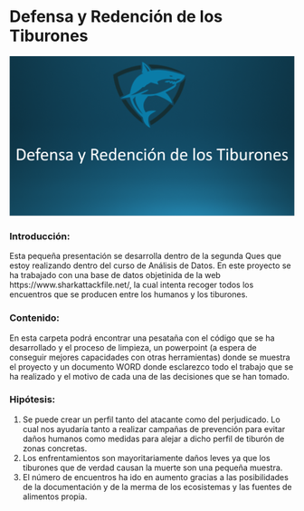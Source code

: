 
<h1>Defensa y Redención de los Tiburones</h1>

![](https://github.com/Vicgutgam/Quest2.Shark/blob/main/Portada.png)
<h3>Introducción: </h3>
Esta pequeña presentación se desarrolla dentro de la segunda Ques que estoy realizando dentro del curso de Análisis de Datos. En este proyecto se ha trabajado con una base de datos objetinida de la web https://www.sharkattackfile.net/, la cual intenta recoger todos los encuentros que se producen entre los humanos y los tiburones.

<h3>Contenido: </h3>
En esta carpeta podrá encontrar una pesataña con el código que se ha desarrollado y el proceso de limpieza, un powerpoint (a espera de conseguir mejores capacidades con otras herramientas) donde se muestra el proyecto y un documento WORD donde esclarezco todo el trabajo que se ha realizado y el motivo de cada una de las decisiones que se han tomado.

<h3>Hipótesis: </h3>

1.	Se puede crear un perfil tanto del atacante como del perjudicado. Lo cual nos ayudaría tanto a realizar campañas de prevención para evitar daños humanos como medidas para alejar a dicho perfil de tiburón de zonas concretas. 
2.	Los enfrentamientos son mayoritariamente daños leves ya que los tiburones que de verdad causan la muerte son una pequeña muestra.
3.	El número de encuentros ha ido en aumento gracias a las posibilidades de la documentación y de la merma de los ecosistemas y las fuentes de alimentos propia.
